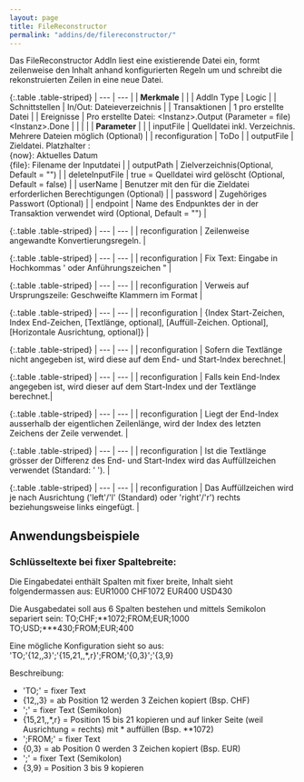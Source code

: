```yaml
---
layout: page
title: FileReconstructor
permalink: "addins/de/filereconstructor/"
---
```


Das FileReconstructor AddIn liest eine existierende Datei ein, formt zeilenweise den Inhalt anhand konfigurierten Regeln um und schreibt die rekonstruierten Zeilen in eine neue Datei.

{:.table .table-striped}
| --- | --- |
| __Merkmale__ | |
| AddIn Type | Logic |
| Schnittstellen | In/Out: Dateieverzeichnis |
| Transaktionen | 1 pro erstellte Datei |
| Ereignisse | Pro erstellte Datei: &lt;Instanz&gt;.Output (Parameter = file) <br />&lt;Instanz&gt;.Done |
| | |
| __Parameter__ | |
| inputFile | Quelldatei inkl. Verzeichnis. Mehrere Dateien möglich (Optional) |
| reconfiguration | ToDo |
| outputFile | Zieldatei. Platzhalter : <br /> {now}: Aktuelles Datum<br />	{file}: Filename der Inputdatei  |
| outputPath | Zielverzeichnis(Optional, Default = "") |
| deleteInputFile | true = Quelldatei wird gelöscht (Optional, Default = false) |
| userName | Benutzer mit den für die Zieldatei erforderlichen Berechtigungen (Optional) |
| password | Zugehöriges Passwort (Optional) |
| endpoint | Name des Endpunktes der in der Transaktion verwendet wird (Optional, Default = "") |



{:.table .table-striped} 
| --- | --- |
| reconfiguration | Zeilenweise angewandte Konvertierungsregeln. |

{:.table .table-striped} 
| --- | --- |
| reconfiguration | Fix Text: Eingabe in Hochkommas ' oder Anführungszeichen " |

{:.table .table-striped} 
| --- | --- |
| reconfiguration | Verweis auf Ursprungszeile: Geschweifte Klammern im Format |

{:.table .table-striped} 
| --- | --- |
| reconfiguration | {Index Start-Zeichen, Index End-Zeichen, [Textlänge, optional], [Auffüll-Zeichen. Optional], [Horizontale Ausrichtung, optional]} |

{:.table .table-striped} 
| --- | --- |
| reconfiguration | Sofern die Textlänge nicht angegeben ist, wird diese auf dem End- und Start-Index berechnet.|

{:.table .table-striped} 
| --- | --- |
| reconfiguration | Falls kein End-Index angegeben ist, wird dieser auf dem Start-Index und der Textlänge berechnet.|

{:.table .table-striped} 
| --- | --- |
| reconfiguration | Liegt der End-Index ausserhalb der eigentlichen Zeilenlänge, wird der Index des letzten Zeichens der Zeile verwendet. |

{:.table .table-striped} 
| --- | --- |
| reconfiguration | Ist die Textlänge grösser der Differenz des End- und Start-Index wird das Auffüllzeichen verwendet (Standard: ' '). |

{:.table .table-striped} 
| --- | --- |
| reconfiguration | Das Auffüllzeichen wird je nach Ausrichtung ('left'/'l' (Standard) oder 'right'/'r') rechts beziehungsweise links eingefügt. |




## Anwendungsbeispiele

### Schlüsseltexte bei fixer Spaltebreite:
Die Eingabedatei enthält Spalten mit fixer breite, Inhalt sieht folgendermassen aus:
EUR1000     CHF1072
EUR400      USD430

Die Ausgabedatei soll aus 6 Spalten bestehen und mittels Semikolon separiert sein:
TO;CHF;**1072;FROM;EUR;1000  
TO;USD;***430;FROM;EUR;400   

Eine mögliche Konfiguration sieht so aus:
'TO;'{12,,3}';'{15,21,,*,r}';FROM;'{0,3}';'{3,9}

Beschreibung:
 - 'TO;' = fixer Text
 - {12,,3} = ab Position 12 werden 3 Zeichen kopiert (Bsp. CHF)
 - ';' = fixer Text (Semikolon)
 - {15,21,,*,r} = Position 15 bis 21 kopieren und auf linker Seite (weil Ausrichtung = rechts) mit * auffüllen (Bsp. **1072)
 - ';FROM;' = fixer Text
 - {0,3} = ab Position 0 werden 3 Zeichen kopiert (Bsp. EUR)
 - ';' = fixer Text (Semikolon)
 - {3,9} = Position 3 bis 9 kopieren
